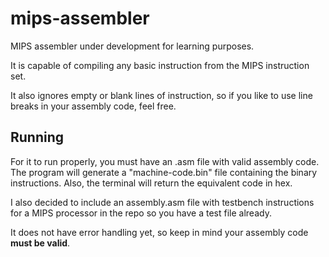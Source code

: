 # mips-assembler
MIPS assembler under development for learning purposes.

It is capable of compiling any basic instruction from the MIPS instruction set.

It also ignores empty or blank lines of instruction, so if you like to use line breaks in your assembly code, feel free.

## Running
For it to run properly, you must have an .asm file with valid assembly code. The program will generate a "machine-code.bin" file containing the binary instructions. Also, the terminal will return the equivalent code in hex.

I also decided to include an assembly.asm file with testbench instructions for a MIPS processor in the repo so you have a test file already.

It does not have error handling yet, so keep in mind your assembly code **must be valid**.